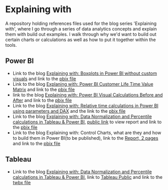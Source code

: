 # Explaining with
A repository holding references files used for the blog series 'Explaining with', where I go through a series of data analytics concepts and explain them with build out examples.
I walk through why we'd want to build out certain charts or calculations as well as how to put it together within the tools.

## Power BI
- Link to the blog [Explaining with: Boxplots in Power BI without custom visuals](https://www.thedataschool.co.uk/robbin-vernooij/power-bi-boxplots-without-custom-visuals/) and link to the [pbix file](https://github.com/Imba456/explaining_with/blob/main/Power%20BI/Box%20Plots%20without%20Custom%20Visuals.pbix)
- Link to the blog [Explaning with: Power BI Customer Life Time Value Matrix](https://www.thedataschool.co.uk/robbin-vernooij/power-bi-customer-lifetime-value/) and link to the [pbix file](https://github.com/Imba456/explaining_with/blob/main/Power%20BI/Customer%20Life%20Time%20Value%20Matrix.pbix)
- link to the blog [Explaining with: Power BI Visual Calculations Before and After](https://www.thedataschool.co.uk/robbin-vernooij/power-bi-visual-calculations-before-and-after/) and link to the [pbix file](https://github.com/Imba456/explaining_with/blob/main/Power%20BI/Visual%20Calculations%20before%20and%20after.pbix)
- Link to the blog [Explaining with: Relative time calculations in Power BI using parameters and DAX](https://www.thedataschool.co.uk/robbin-vernooij/relative-time-calculations-in-power-bi-using-parameters-and-dax/) and the link to the [pbix file](https://github.com/Imba456/explaining_with/blob/main/Power%20BI/Support%20Desk%20Ticket%20Relative%20Date%20Investigations.pbix)
- Link to the blog [Explaining with: Data Normalization and Percentile calculations in Tableau & Power BI](https://www.thedataschool.co.uk/robbin-vernooij/data-normalization-and-percentile-calculations-in-tableau-power-bi/), [public link](https://app.powerbi.com/view?r=eyJrIjoiYzkwNmUwYTEtMDE2Ni00NDc4LTkwMGUtOGI1YmQwMWExMjNmIiwidCI6ImNlZjk5OTUzLWM0OTYtNGE4MS1iMDYxLTNlYmU1ODRjY2ZjYyIsImMiOjh9) to view report and link to the [pbix file](https://github.com/Imba456/explaining_with/blob/main/Power%20BI/Player%20Stats%20Normalization%20and%20Percentiles.pbix)
- Link to the blog Explaining with: Control Charts, what are they and how to build them in Power BI(to be published), link to the [Report, 2 pages](https://app.powerbi.com/view?r=eyJrIjoiZTE1NTVhN2UtNDM4NS00YWQ2LWJhZGQtYWE5ZDYyMDZjNmY1IiwidCI6ImNlZjk5OTUzLWM0OTYtNGE4MS1iMDYxLTNlYmU1ODRjY2ZjYyIsImMiOjh9) and link to the [pbix file](https://github.com/Imba456/explaining_with/blob/main/Power%20BI/Control%20Charts.pbix)

## Tableau
- Link to the blog [Explaining with: Data Normalization and Percentile calculations in Tableau & Power BI](https://www.thedataschool.co.uk/robbin-vernooij/data-normalization-and-percentile-calculations-in-tableau-power-bi/), link to [Tableau Public](https://public.tableau.com/views/NRLPlayerStats_17170609010770/NRLPlayerStats?:language=en-GB&:sid=&:display_count=n&:origin=viz_share_link) and link to the [twbx file](https://github.com/Imba456/explaining_with/blob/main/Tableau/Data%20Normalization.twbx)
